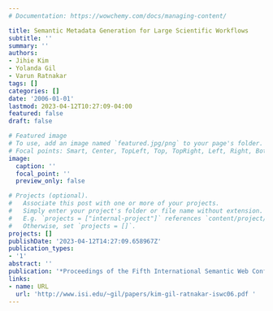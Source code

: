 ```yaml
---
# Documentation: https://wowchemy.com/docs/managing-content/

title: Semantic Metadata Generation for Large Scientific Workflows
subtitle: ''
summary: ''
authors:
- Jihie Kim
- Yolanda Gil
- Varun Ratnakar
tags: []
categories: []
date: '2006-01-01'
lastmod: 2023-04-12T10:27:09-04:00
featured: false
draft: false

# Featured image
# To use, add an image named `featured.jpg/png` to your page's folder.
# Focal points: Smart, Center, TopLeft, Top, TopRight, Left, Right, BottomLeft, Bottom, BottomRight.
image:
  caption: ''
  focal_point: ''
  preview_only: false

# Projects (optional).
#   Associate this post with one or more of your projects.
#   Simply enter your project's folder or file name without extension.
#   E.g. `projects = ["internal-project"]` references `content/project/deep-learning/index.md`.
#   Otherwise, set `projects = []`.
projects: []
publishDate: '2023-04-12T14:27:09.658967Z'
publication_types:
- '1'
abstract: ''
publication: '*Proceedings of the Fifth International Semantic Web Conference (ISWC)*'
links:
- name: URL
  url: 'http://www.isi.edu/~gil/papers/kim-gil-ratnakar-iswc06.pdf '
---
```

